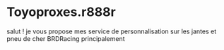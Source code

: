 # Toyoproxes.r888r
salut ! je vous propose mes service de personnalisation sur les jantes et pneu de cher BRDRacing  principalement 
